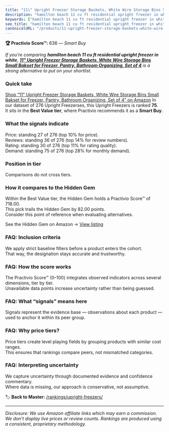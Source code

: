 ```yaml
---
title: "11\" Upright Freezer Storage Baskets, White Wire Storage Bins Small Bakset for Freezer, Pantry, Bathroom Organizing, Set of 4"
description: "hamilton beach 11 cu ft residential upright freezer in white: Data-driven within Best Value ranking using the Practivio Score™. Positioned by quality, value, d…"
keywords: ["hamilton beach 11 cu ft residential upright freezer in white"]
seo_title: "hamilton beach 11 cu ft residential upright freezer in white — Smart Buy Best Value (2025)"
canonicalURL: "/products/11-upright-freezer-storage-baskets-white-wire-storage-bins-small-bakset-for-freezer-pantry-bathroom-organizing-set-of-4-B0B212BY9B/"
---
```


**🏆 Practivio Score™:** 636 — _Smart Buy_


*If you're comparing **hamilton beach 11 cu ft residential upright freezer in white**, **[11" Upright Freezer Storage Baskets, White Wire Storage Bins Small Bakset for Freezer, Pantry, Bathroom Organizing, Set of 4](https://www.amazon.com/dp/B0B212BY9B?tag=practivio-20)** is a strong alternative to put on your shortlist.*
### Quick take
[Shop “11" Upright Freezer Storage Baskets, White Wire Storage Bins Small Bakset for Freezer, Pantry, Bathroom Organizing, Set of 4” on Amazon](https://www.amazon.com/dp/B0B212BY9B?tag=practivio-20)
In our dataset of 276 Upright Freezerses, this Upright Freezers is ranked **75**.  
It sits in the **Best Value tier**, where Practivio recommends it as a **Smart Buy**.

### What the signals indicate
Price: standing 27 of 276 (top 10% for price).  
Reviews: standing 36 of 276 (top 14% for review numbers).  
Rating: standing 30 of 276 (top 11% for rating quality).  
Demand: standing 75 of 276 (top 28% for monthly demand).

### Position in tier
Comparisons do not cross tiers.

### How it compares to the Hidden Gem
Within the Best Value tier, the Hidden Gem holds a Practivio Score™ of 718.00.  
This pick trails the Hidden Gem by 82.00 points.  
Consider this point of reference when evaluating alternatives.  

See the Hidden Gem on Amazon → [View listing](https://www.amazon.com/dp/B00IR8H55A?tag=practivio-20)

### FAQ: Inclusion criteria
We apply strict baseline filters before a product enters the cohort.  
That way, the designation stays accurate and trustworthy.

### FAQ: How the score works
The Practivio Score™ (0–100) integrates observed indicators across several dimensions, tier by tier.  
Unavailable data points increase uncertainty rather than being guessed.

### FAQ: What “signals” means here
Signals represent the evidence base — observations about each product — used to anchor it within its peer group.

### FAQ: Why price tiers?
Price tiers create level playing fields by grouping products with similar cost ranges.  
This ensures that rankings compare peers, not mismatched categories.

### FAQ: Interpreting uncertainty
We capture uncertainty through documented evidence and confidence commentary.  
Where data is missing, our approach is conservative, not assumptive.


🏷️ **Back to Master:** [/rankings/upright-freezers/](/rankings/upright-freezers/)

---
_Disclosure: We use Amazon affiliate links which may earn a commission. We don’t display live prices or review counts. Rankings are produced using a consistent, proprietary methodology._
